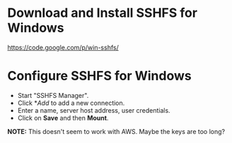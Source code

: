 Download and Install SSHFS for Windows
======================================
https://code.google.com/p/win-sshfs/

Configure SSHFS for Windows
===========================

- Start "SSHFS Manager".
- Click **Add* to add a new connection.
- Enter a name, server host address, user credentials.
- Click on **Save** and then **Mount**.

**NOTE:**  This doesn't seem to work with AWS.  Maybe the keys are too long?
